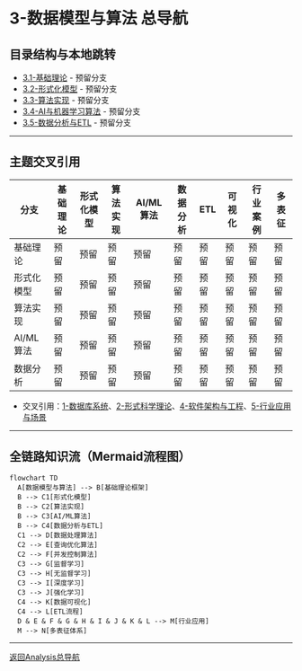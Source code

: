 # 3-数据模型与算法 总导航

## 目录结构与本地跳转
- [3.1-基础理论](3.1-基础理论/README.md) - 预留分支
- [3.2-形式化模型](3.2-形式化模型/README.md) - 预留分支
- [3.3-算法实现](3.3-算法实现/README.md) - 预留分支
- [3.4-AI与机器学习算法](3.4-AI与机器学习算法/README.md) - 预留分支
- [3.5-数据分析与ETL](3.5-数据分析与ETL/README.md) - 预留分支

---

## 主题交叉引用
| 分支      | 基础理论 | 形式化模型 | 算法实现 | AI/ML算法 | 数据分析 | ETL | 可视化 | 行业案例 | 多表征 |
|-----------|----------|------------|----------|-----------|----------|-----|--------|----------|--------|
| 基础理论  | 预留     | 预留       | 预留     | 预留      | 预留     | 预留| 预留   | 预留     | 预留   |
| 形式化模型| 预留     | 预留       | 预留     | 预留      | 预留     | 预留| 预留   | 预留     | 预留   |
| 算法实现  | 预留     | 预留       | 预留     | 预留      | 预留     | 预留| 预留   | 预留     | 预留   |
| AI/ML算法 | 预留     | 预留       | 预留     | 预留      | 预留     | 预留| 预留   | 预留     | 预留   |
| 数据分析  | 预留     | 预留       | 预留     | 预留      | 预留     | 预留| 预留   | 预留     | 预留   |

- 交叉引用：[1-数据库系统](../1-数据库系统/README.md)、[2-形式科学理论](../2-形式科学理论/README.md)、[4-软件架构与工程](../4-软件架构与工程/README.md)、[5-行业应用与场景](../5-行业应用与场景/README.md)

---

## 全链路知识流（Mermaid流程图）
```mermaid
flowchart TD
  A[数据模型与算法] --> B[基础理论框架]
  B --> C1[形式化模型]
  B --> C2[算法实现]
  B --> C3[AI/ML算法]
  B --> C4[数据分析与ETL]
  C1 --> D[数据处理算法]
  C2 --> E[查询优化算法]
  C2 --> F[并发控制算法]
  C3 --> G[监督学习]
  C3 --> H[无监督学习]
  C3 --> I[深度学习]
  C3 --> J[强化学习]
  C4 --> K[数据可视化]
  C4 --> L[ETL流程]
  D & E & F & G & H & I & J & K & L --> M[行业应用]
  M --> N[多表征体系]
```

---

[返回Analysis总导航](../README.md) 